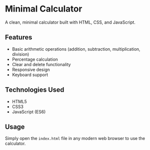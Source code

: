 # Minimal Calculator

A clean, minimal calculator built with HTML, CSS, and JavaScript.

## Features

- Basic arithmetic operations (addition, subtraction, multiplication, division)
- Percentage calculation
- Clear and delete functionality
- Responsive design
- Keyboard support

## Technologies Used

- HTML5
- CSS3
- JavaScript (ES6)

## Usage

Simply open the `index.html` file in any modern web browser to use the calculator.

